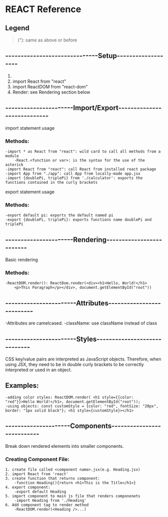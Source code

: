 # REACT Reference
## Legend
>("): same as above or before

## ------------------------------Setup-------------------
1. <script src"app.js" type="text/JSX"> </script>
2. import React from "react"
3. import ReactDOM from "react-dom"
4. Render: see Rendering section below

## ----------------------Import/Export----------------------------
import statement usage
### Methods:
	-import * as React from "react": wild card to call all methods from a module
		-React.<function or var>: is the syntax for the use of the asterick
	-import React from "react": call React from installed react package
	-import App from "./app": call App from locally-made app.jsx
	-import {doublePi, triplePi} from './calculator': exports the functions contained in the curly brackets

export statement usage
### Methods:
	-export default pi: exports the default named pi
	-export {doublePi, triplePi}: exports functions name doublePi and triplePi

## ----------------------Rendering-------------------------
Basic rendering
### Methods:
	-ReactDOM.render(): ReactDom.render(<div><h1>Hello, World!</h1>
		<p>This Paragraph</p></div>, document.getElementById("root"))

## -----------------------Attributes--------------------------
-Attributes are camelcased.
-className: use className instead of class

## -----------------------Styles-----------------------------
CSS key/value pairs are interpreted as JavaScript objects. Therefore, when using JSX, they need to be in double curly brackets to be correctly interpreted or used in an object. 
## Examples:
	-adding color styles: ReactDOM.render( <h1 style={{color: "red"}}>Hello World!</h1>, document.getElementById("root"));
	-using objects: const customStyle = {color: "red", fontSize: "20px", border: "1px solid black"}; <h1 style={customStyle}></h1>

## ---------------------Components---------------------------
Break down rendered elements into smaller components.
### Creating Component File:
	1. create file called <component name>.jsx(e.g. Heading.jsx)
	2. import React from 'react'
	3. create function that returns component:
		-function Heading(){return <h1>This is the Title</h1>}
	4. export component:
		-export default Heading
	5. import component to main js file that renders componenets
		-import Heading from './Heading'
	6. Add component tag to render method
		-ReactDOM.render(<Heading />...)

	
